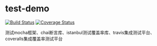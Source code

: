 # test-demo
[![Build Status](https://travis-ci.org/yylgit/test-demo.svg?branch=master)](https://travis-ci.org/yylgit/test-demo)
[![Coverage Status](https://coveralls.io/repos/yylgit/test-demo/badge.png?branch=master)](https://coveralls.io/r/cainus/urlgrey)

测试mocha框架、chai断言库、istanbul测试覆盖率库、travis集成测试平台、coveralls集成覆盖率测试平台
